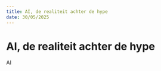 ```yaml
---
title: AI, de realiteit achter de hype
date: 30/05/2025
---
```


# AI, de realiteit achter de hype

AI
